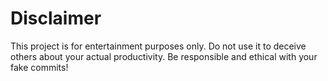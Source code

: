 # Disclaimer

This project is for entertainment purposes only. Do not use it to deceive others about your actual productivity. Be responsible and ethical with your fake commits!